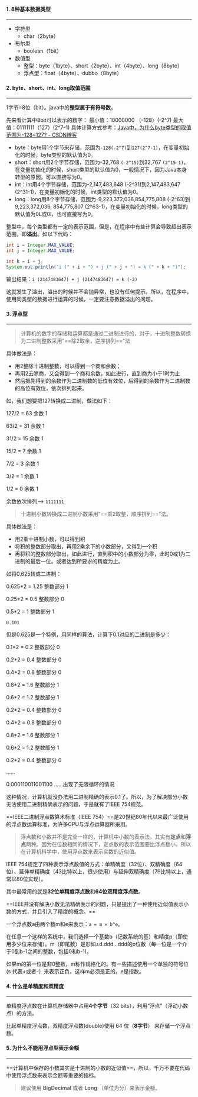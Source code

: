 #### 1. 8种基本数据类型

---

- 字符型
  - char（2byte）
- 布尔型
  - boolean（1bit）
- 数值型
  - 整型：byte（1byte）、short（2byte）、int（4byte）、long（8byte）
  - 浮点型：float（4byte）、dubbo（8byte）



#### 2. byte、short、int、long取值范围

---

1字节=8位（bit）。java中的**整型属于有符号数**。

先来看计算中8bit可以表示的数字： 最小值：10000000 （-128）(-2^7) 最大值：01111111（127）(2^7-1) 具体计算方式参考：[Java中，为什么byte类型的取值范围为-128~127? - CSDN博客](https://blog.csdn.net/qq_23418393/article/details/57421688)

- byte：byte用1个字节来存储，范围为`-128(-2^7)`到`127(2^7-1)`，在变量初始化的时候，byte类型的默认值为0。
- short：short用2个字节存储，范围为-32,768 `(-2^15)`到32,767 `(2^15-1)`，在变量初始化的时候，short类型的默认值为0，一般情况下，因为Java本身转型的原因，可以直接写为0。
- int：int用4个字节存储，范围为-2,147,483,648 (-2^31)到2,147,483,647 (2^31-1)，在变量初始化的时候，int类型的默认值为0。
- long：long用8个字节存储，范围为-9,223,372,036,854,775,808 (-2^63)到9,223,372,036, 854,775,807 (2^63-1)，在变量初始化的时候，long类型的默认值为0L或0l，也可直接写为0。

整型中，每个类型都有一定的表示范围，但是，在程序中有些计算会导致超出表示范围，即**溢出**。如以下代码：

```java
int i = Integer.MAX_VALUE;
int j = Integer.MAX_VALUE;

int k = i + j;
System.out.println("i (" + i + ") + j (" + j + ") = k (" + k + ")");
```

输出结果：`i (2147483647) + j (2147483647) = k (-2)`

这就发生了溢出，溢出的时候并不会抛异常，也没有任何提示。所以，在程序中，使用同类型的数据进行运算的时候，一定要注意数据溢出的问题。



#### 3. 浮点型

---

>计算机的数字的存储和运算都是通过二进制进行的，对于，十进制整数转换为二进制整数采用"==除2取余，逆序排列=="法

具体做法是：

- 用2整除十进制整数，可以得到一个商和余数；
- 再用2去除商，又会得到一个商和余数，如此进行，直到商为小于1时为止
- 然后把先得到的余数作为二进制数的低位有效位，后得到的余数作为二进制数的高位有效位，依次排列起来。

如，我们想要把127转换成二进制，做法如下：

127/2 = 63	余数	1

63/2   = 31	余数	1

31/2   = 15	余数	1

15/2	= 7	 余数	1

7/2	  = 3	 余数	1

3/2	  = 1	 余数	1

1/2	  = 0	 余数	1

余数依次排列——> `1111111`

>十进制小数转换成二进制小数采用"==乘2取整，顺序排列=="法。

具体做法是：

- 用2乘十进制小数，可以得到积
- 将积的整数部分取出，再用2乘余下的小数部分，又得到一个积
- 再将积的整数部分取出，如此进行，直到积中的小数部分为零，此时0或1为二进制的最后一位。或者达到所要求的精度为止。

如将0.625转成二进制：

0.625*2 = 1.25	整数部分	1

0.25*2   = 0.5	  整数部分	0

0.5*2     = 1		 整数部分	1

`0.101`

但是0.625是一个特例，用同样的算法，计算下0.1对应的二进制是多少：

0.1*2 = 0.2	整数部分	0

0.2*2 = 0.4	整数部分	0

0.4*2 = 0.8	整数部分	0

0.8*2 = 1.6	整数部分	1

0.6*2 = 1.2	整数部分	1

0.2*2 = 0.4	整数部分	0

0.4*2 = 0.8	整数部分	0

0.8*2 = 1.6	整数部分	1

0.6*2 = 1.2	整数部分	1

0.2*2 = 0.4	整数部分	0

......

0.000110011001100	......出现了无限循环的情况

这种情况，计算机就没办法用二进制精确的表示0.1了。所以，为了解决部分小数无法使用二进制精确表示的问题，于是就有了IEEE 754规范。

==IEEE二进制浮点数算术标准（IEEE 754）==是20世纪80年代以来最广泛使用的浮点数运算标准，为许多CPU与浮点运算器所采用。

>浮点数和小数并不是完全一样的，计算机中小数的表示法，其实有**定点**和**浮点**两种。因为在位数相同的情况下，定点数的表示范围要比浮点数小。所以在计算机科学中，使用浮点数来表示实数的近似值。

IEEE 754规定了四种表示浮点数值的方式：单精确度（32位）、双精确度（64位）、延伸单精确度（43比特以上，很少使用）与延伸双精确度（79比特以上，通常以80位实现）。

其中最常用的就是**32位单精度浮点数**和**64位双精度浮点数**。

==IEEE并没有解决小数无法精确表示的问题，只是提出了一种使用近似值表示小数的方式，并且引入了精度的概念。==

一个浮点数a由两个数m和e来表示：`a = m × b^e`。

在任意一个这样的系统中，我们选择一个基数b（记数系统的基）和精度p（即使用多少位来存储）。m（即尾数）是形如±d.ddd...ddd的p位数（每一位是一个介于0到b-1之间的整数，包括0和b-1)。

如果m的第一位是非0整数，m称作规格化的。有一些描述使用一个单独的符号位(s 代表+或者-）来表示正负，这样m必须是正的。e是指数。



#### 4. 什么是单精度和双精度

---

单精度浮点数在计算机存储器中占用**4个字节**（32 bits），利用“浮点”（浮动小数点）的方法。

比起单精度浮点数，双精度浮点数(double)使用 64 位（**8字节**） 来存储一个浮点数。



#### 5. 为什么不能用浮点型表示金额

---

==计算机中保存的小数其实是十进制的小数的近似值==，所以，千万不要在代码中使用浮点数来表示金额等重要的指标。

>建议使用 **BigDecimal** 或者 **Long** （单位为分）来表示金额。